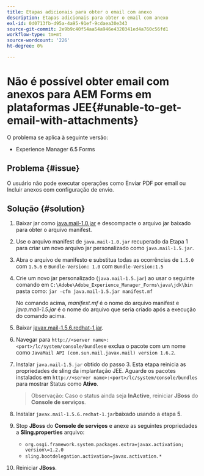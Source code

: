 ```yaml
---
title: Etapas adicionais para obter o email com anexo
description: Etapas adicionais para obter o email com anexo
exl-id: 0d0713fb-d95a-4a95-91ef-9cdaea30e343
source-git-commit: 2e9b9c40f54aa54a946e4320341ed4a760c56fd1
workflow-type: tm+mt
source-wordcount: '226'
ht-degree: 0%

---
```


# Não é possível obter email com anexos para AEM Forms em plataformas JEE{#unable-to-get-email-with-attachments}

O problema se aplica à seguinte versão:
* Experience Manager 6.5 Forms

## Problema {#issue}

O usuário não pode executar operações como Enviar PDF por email ou Incluir anexos com configuração de envio.

## Solução {#solution}

1. Baixar jar como [java.mail-1.0.jar](/help/forms/using/java.mail-1.0.jar) e descompacte o arquivo jar baixado para obter o arquivo manifest.

1. Use o arquivo manifest de `java.mail-1.0.jar` recuperado da Etapa 1 para criar um novo arquivo jar personalizado como `java.mail-1.5.jar`.

1. Abra o arquivo de manifesto e substitua todas as ocorrências de `1.5.0` com `1.5.6` e `Bundle-Version: 1.0` com `Bundle-Version:1.5`

1. Crie um novo jar personalizado (`java.mail-1.5.jar`) ao usar o seguinte comando em `C:\Adobe\Adobe_Experience_Manager_Forms\java\jdk\bin` pasta como:
   `jar -cfm java.mail-1.5.jar manifest.mf`

   No comando acima, *manifest.mf* é o nome do arquivo manifest e *java.mail-1.5.jar* é o nome do arquivo que seria criado após a execução do comando acima.

1. Baixar [javax.mail-1.5.6.redhat-1.jar](https://mvnrepository.com/artifact/com.sun.mail/javax.mail/1.5.6.redhat-1).

1. Navegar para `http://<server name>:<port>/lc/system/console/bundles`e exclua o pacote com um nome como `JavaMail API (com.sun.mail.javax.mail) version 1.6.2`.

1. Instalar `java.mail-1.5.jar` obtido do passo 3.  Esta etapa reinicia as propriedades de sling da implantação JEE. Aguarde os pacotes instalados em `http://<server name>:<port>/lc/system/console/bundles` para mostrar Status como **Ativo**.

   >Observação: Caso o status ainda seja **InActive**, reiniciar   **JBoss** do **Console de serviços**.


1. Instalar `javax.mail-1.5.6.redhat-1.jar`baixado usando a etapa 5.

1. Stop **JBoss** do **Console de serviços** e anexe as seguintes propriedades a **Sling.properties** arquivo:
   * `org.osgi.framework.system.packages.extra=javax.activation; version\=1.2.0`
   * `sling.bootdelegation.activation=javax.activation.*`

1. Reiniciar **JBoss**.
